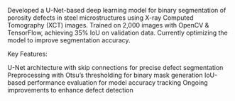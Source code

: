 Developed a U-Net-based deep learning model for binary segmentation of porosity defects in steel microstructures using X-ray Computed Tomography (XCT) images. Trained on 2,000 images with OpenCV & TensorFlow, achieving 35% IoU on validation data. Currently optimizing the model to improve segmentation accuracy.

Key Features:

U-Net architecture with skip connections for precise defect segmentation
Preprocessing with Otsu’s thresholding for binary mask generation
IoU-based performance evaluation for model accuracy tracking
Ongoing improvements to enhance defect detection
